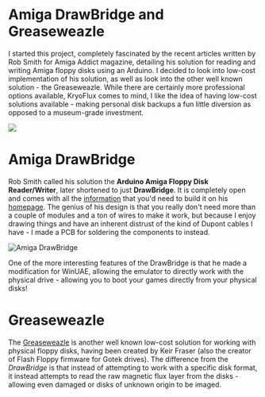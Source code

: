 # Amiga DrawBridge and Greaseweazle
I started this project, completely fascinated by the recent articles written by Rob Smith for Amiga Addict magazine, detailing his solution for reading and writing Amiga floppy disks using an Arduino. I decided to look into low-cost implementation of his solution, as well as look into the other well known solution - the Greaseweazle. While there are certainly more professional options available, KryoFlux comes to mind, I like the idea of having low-cost solutions available - making personal disk backups a fun little diversion as opposed to a museum-grade investment.

![](https://github.com/tebl/Amiga-DrawBridge/raw/main/gallery/2021-10-08%2001.34.22.jpg)

# Amiga DrawBridge
Rob Smith called his solution the **Arduino Amiga Floppy Disk Reader/Writer**, later shortened to just **DrawBridge**. It is completely open and comes with all the [information](http://amiga.robsmithdev.co.uk/instructions/promini) that you'd need to build it on his [homepage](http://amiga.robsmithdev.co.uk/). The genius of his design is that you really don't need more than a couple of modules and a ton of wires to make it work, but because I enjoy drawing things and have an inherent distrust of the kind of Dupont cables I have - I made a PCB for soldering the components to instead.

![Amiga DrawBridge](https://github.com/tebl/Amiga-DrawBridge/raw/main/gallery/2021-11-03%2001.33.49.jpg)

One of the more interesting features of the DrawBridge is that he made a modification for WinUAE, allowing the emulator to directly work with the physical drive - allowing you to boot your games directly from your physical disks!

# Greaseweazle
The [Greaseweazle](https://github.com/keirf/Greaseweazle) is another well known low-cost solution for working with physical floppy disks, having been created by Keir Fraser (also the creator of Flash Floppy firmware for Gotek drives). The difference from the *DrawBridge* is that instead of attempting to work with a specific disk format, it instead attempts to read the raw magnetic flux layer from the disks - allowing even damaged or disks of unknown origin to be imaged.
